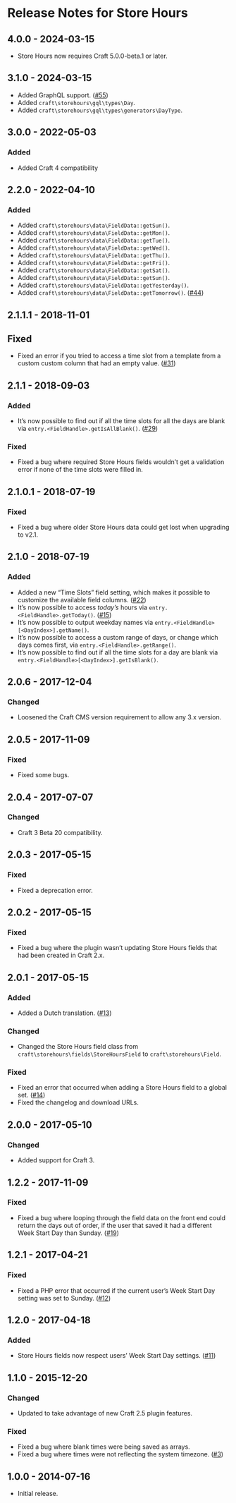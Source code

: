 # Release Notes for Store Hours

## 4.0.0 - 2024-03-15

- Store Hours now requires Craft 5.0.0-beta.1 or later.

## 3.1.0 - 2024-03-15

- Added GraphQL support. ([#55](https://github.com/craftcms/store-hours/pull/55))
- Added `craft\storehours\gql\types\Day`.
- Added `craft\storehours\gql\types\generators\DayType`.

## 3.0.0 - 2022-05-03

### Added
- Added Craft 4 compatibility

## 2.2.0 - 2022-04-10

### Added
- Added `craft\storehours\data\FieldData::getSun()`.
- Added `craft\storehours\data\FieldData::getMon()`.
- Added `craft\storehours\data\FieldData::getTue()`.
- Added `craft\storehours\data\FieldData::getWed()`.
- Added `craft\storehours\data\FieldData::getThu()`.
- Added `craft\storehours\data\FieldData::getFri()`.
- Added `craft\storehours\data\FieldData::getSat()`.
- Added `craft\storehours\data\FieldData::getSun()`.
- Added `craft\storehours\data\FieldData::getYesterday()`.
- Added `craft\storehours\data\FieldData::getTomorrow()`. ([#44](https://github.com/craftcms/store-hours/pull/44))

## 2.1.1.1 - 2018-11-01

## Fixed
- Fixed an error if you tried to access a time slot from a template from a custom custom column that had an empty value. ([#31](https://github.com/craftcms/store-hours/issues/31))

## 2.1.1 - 2018-09-03

### Added
- It’s now possible to find out if all the time slots for all the days are blank via `entry.<FieldHandle>.getIsAllBlank()`. ([#29](https://github.com/craftcms/store-hours/pull/29))

### Fixed
- Fixed a bug where required Store Hours fields wouldn’t get a validation error if none of the time slots were filled in. 

## 2.1.0.1 - 2018-07-19

### Fixed
- Fixed a bug where older Store Hours data could get lost when upgrading to v2.1.

## 2.1.0 - 2018-07-19

### Added
- Added a new “Time Slots” field setting, which makes it possible to customize the available field columns. ([#22](https://github.com/craftcms/store-hours/issues/22))
- It’s now possible to access _today’s_ hours via `entry.<FieldHandle>.getToday()`. ([#15](https://github.com/craftcms/store-hours/issues/15))
- It’s now possible to output weekday names via `entry.<FieldHandle>[<DayIndex>].getName()`.
- It’s now possible to access a custom range of days, or change which days comes first, via `entry.<FieldHandle>.getRange()`.
- It’s now possible to find out if all the time slots for a day are blank via `entry.<FieldHandle>[<DayIndex>].getIsBlank()`.

## 2.0.6 - 2017-12-04

### Changed
- Loosened the Craft CMS version requirement to allow any 3.x version.

## 2.0.5 - 2017-11-09

### Fixed
- Fixed some bugs.

## 2.0.4 - 2017-07-07

### Changed
- Craft 3 Beta 20 compatibility.

## 2.0.3 - 2017-05-15

### Fixed
- Fixed a deprecation error.

## 2.0.2 - 2017-05-15

### Fixed
- Fixed a bug where the plugin wasn’t updating Store Hours fields that had been created in Craft 2.x.

## 2.0.1 - 2017-05-15

### Added
- Added a Dutch translation. ([#13](https://github.com/craftcms/store-hours/pull/13))

### Changed
- Changed the Store Hours field class from `craft\storehours\fields\StoreHoursField` to `craft\storehours\Field`.

### Fixed
- Fixed an error that occurred when adding a Store Hours field to a global set. ([#14](https://github.com/craftcms/store-hours/pull/14))
- Fixed the changelog and download URLs.

## 2.0.0 - 2017-05-10

### Changed
- Added support for Craft 3.

## 1.2.2 - 2017-11-09

### Fixed
- Fixed a bug where looping through the field data on the front end could return the days out of order, if the user that saved it had a different Week Start Day than Sunday. ([#19](https://github.com/craftcms/store-hours/issues/19))

## 1.2.1 - 2017-04-21

### Fixed
- Fixed a PHP error that occurred if the current user’s Week Start Day setting was set to Sunday. ([#12](https://github.com/craftcms/store-hours/issues/12))

## 1.2.0 - 2017-04-18

### Added
- Store Hours fields now respect users’ Week Start Day settings. ([#11](https://github.com/craftcms/store-hours/issues/11))

## 1.1.0 - 2015-12-20

### Changed
- Updated to take advantage of new Craft 2.5 plugin features.

### Fixed
- Fixed a bug where blank times were being saved as arrays.
- Fixed a bug where times were not reflecting the system timezone. ([#3](https://github.com/craftcms/store-hours/issues/3))

## 1.0.0 - 2014-07-16

- Initial release.
